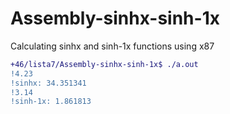 # Assembly-sinhx-sinh-1x
Calculating sinhx and sinh-1x functions using x87

```diff
+46/lista7/Assembly-sinhx-sinh-1x$ ./a.out 
!4.23
!sinhx: 34.351341
!3.14
!sinh-1x: 1.861813

```
